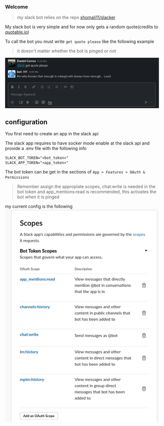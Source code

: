 ### Welcome

> my slack bot relies on the repo [shomali11/slacker](https://github.com/shomali11/slacker)
> 
My slack bot is very simple and for now only gets a random quote(credits to [quotable.io](quotable.io))

To call the bot you must write `get quote please` like the following example

> it doesn't matter whether the bot is pinged or not
> 
![](./assets/ssquote.png)

## configuration
You first need to create an app in the slack api

The slack app requires to have socker mode enable at the slack api and provide a .env file with the following info

```
SLACK_BOT_TOKEN="<bot_token>"
SLACK_APP_TOKEN="<app_token>" 
```

The bot token can be get in the sections of `App > Features > OAuth & Permissions`
> Remember assign the appropiate scopes, chat:write is needed in the bot token and app_mentions:read is recommended, this activates the bot when it is pinged

my current config is the following
![](./assets/scope-bot-token.png)